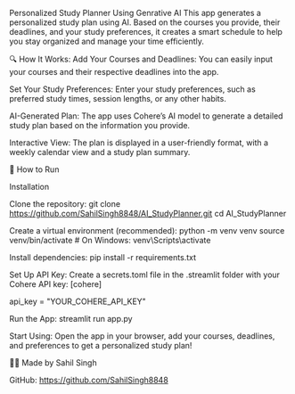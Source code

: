 Personalized  Study Planner Using Genrative AI
This app generates a personalized study plan using AI. Based on the courses you provide, their deadlines, and your study preferences, it creates a smart schedule to help you stay organized and manage your time efficiently.

🔍 How It Works:
Add Your Courses and Deadlines: You can easily input your courses and their respective deadlines into the app.

Set Your Study Preferences: Enter your study preferences, such as preferred study times, session lengths, or any other habits.

AI-Generated Plan: The app uses Cohere’s AI model to generate a detailed study plan based on the information you provide.

Interactive View: The plan is displayed in a user-friendly format, with a weekly calendar view and a study plan summary.


🔧 How to Run

Installation

Clone the repository:
git clone https://github.com/SahilSingh8848/AI_StudyPlanner.git
cd AI_StudyPlanner

Create a virtual environment (recommended):
python -m venv venv
source venv/bin/activate # On Windows: venv\Scripts\activate

Install dependencies: pip install -r requirements.txt

Set Up API Key: Create a secrets.toml file in the .streamlit folder with your Cohere API key:
[cohere]

api_key = "YOUR_COHERE_API_KEY" 

Run the App: streamlit run app.py

Start Using: Open the app in your browser, add your courses, deadlines, and preferences to get a personalized study plan!

👨‍💻 Made by Sahil Singh 

GitHub: https://github.com/SahilSingh8848
